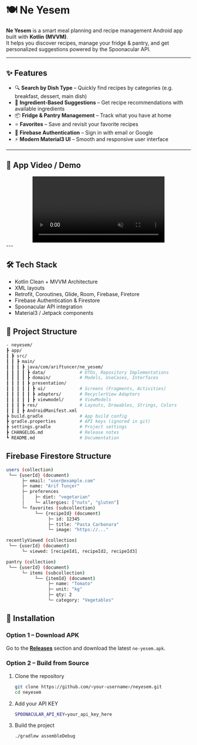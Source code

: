 # 🍽️ Ne Yesem

**Ne Yesem** is a smart meal planning and recipe management Android app built with **Kotlin (MVVM)**.  
It helps you discover recipes, manage your fridge & pantry, and get personalized suggestions powered by the Spoonacular API.

---

## ✨ Features
- 🔍 **Search by Dish Type** – Quickly find recipes by categories (e.g. breakfast, dessert, main dish)
- 🥘 **Ingredient-Based Suggestions** – Get recipe recommendations with available ingredients
- 📦 **Fridge & Pantry Management** – Track what you have at home
- ⭐ **Favorites** – Save and revisit your favorite recipes
- 🔐 **Firebase Authentication** – Sign in with email or Google
- ⚡ **Modern Material3 UI** – Smooth and responsive user interface

---

## 📲 App Video / Demo
<div align="center">
  <video src="https://github.com/user-attachments/assets/e3cbfc9b-d886-4b1a-a558-e2b4f3ffb982"
         controls
         muted
         loop
         playsinline
         width="360">
  </video>
</div>
---

## 🛠️ Tech Stack

- Kotlin Clean + MVVM Architecture
- XML layouts
- Retrofit, Coroutines, Glide, Room, Firebase, Firetore 
- Firebase Authentication & Firestore
- Spoonacular API integration
- Material3 / Jetpack components

## 📌 Project Structure
 ```bash
- neyesem/
 ┣ app/
 ┃ ┣ src/
 ┃ ┃ ┣ main/
 ┃ ┃ ┃ ┣ java/com/ariftuncer/ne_yesem/
 ┃ ┃ ┃ ┃ ┣ data/             # DTOs, Repository Implementations
 ┃ ┃ ┃ ┃ ┣ domain/           # Models, UseCases, Interfaces
 ┃ ┃ ┃ ┃ ┣ presentation/
 ┃ ┃ ┃ ┃ ┃ ┣ ui/             # Screens (Fragments, Activities)
 ┃ ┃ ┃ ┃ ┃ ┣ adapters/       # RecyclerView Adapters
 ┃ ┃ ┃ ┃ ┃ ┣ viewmodel/      # ViewModels
 ┃ ┃ ┃ ┣ res/                # Layouts, Drawables, Strings, Colors
 ┃ ┃ ┃ ┣ AndroidManifest.xml
 ┣ build.gradle              # App build config
 ┣ gradle.properties         # API keys (ignored in git)
 ┣ settings.gradle           # Project settings
 ┣ CHANGELOG.md              # Release notes
 ┗ README.md                 # Documentation
 ````

## Firebase Firestore Structure
```bash
users (collection)
 └── {userId} (document)
      ├─ email: "user@example.com"
      ├─ name: "Arif Tunçer"
      ├─ preferences
      │    ├─ diet: "vegetarian"
      │    └─ allergies: ["nuts", "gluten"]
      └─ favorites (subcollection)
           └── {recipeId} (document)
                ├─ id: 12345
                ├─ title: "Pasta Carbonara"
                └─ image: "https://..."

recentlyViewed (collection)
 └── {userId} (document)
      └─ viewed: [recipeId1, recipeId2, recipeId3]

pantry (collection)
 └── {userId} (document)
      └─ items (subcollection)
           └── {itemId} (document)
                ├─ name: "Tomato"
                ├─ unit: "kg"
                ├─ qty: 2
                └─ category: "Vegetables"
 ```



## 🚀 Installation

### Option 1 – Download APK
Go to the **[Releases](releases/1.0.0)** section and download the latest `ne-yesem.apk`.

### Option 2 – Build from Source
1. Clone the repository
   ```bash
   git clone https://github.com/<your-username>/neyesem.git
   cd neyesem

2. Add your API KEY
   ```bash
   SPOONACULAR_API_KEY=your_api_key_here
3. Build the project
   ```bash
   ./gradlew assembleDebug

   

   
